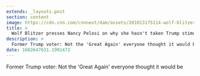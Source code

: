 ```yaml
--- 
extends: _layouts.post 
section: content 
image: https://cdn.cnn.com/cnnnext/dam/assets/201013175114-wolf-blitzer-nancy-pelosi-split-super-tease.jpg 
title: > 
  Wolf Blitzer presses Nancy Pelosi on why she hasn't taken Trump stimulus deal 
description: > 
  Former Trump voter: Not the 'Great Again' everyone thought it would be 
date: 1602647031.1991472 
--- 
```

Former Trump voter: Not the 'Great Again' everyone thought it would be